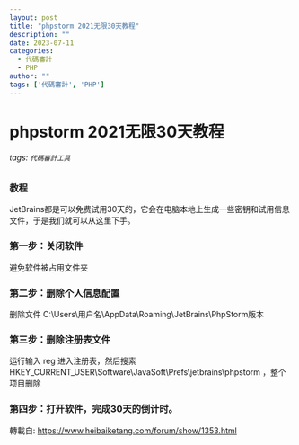 ```yaml
---
layout: post
title: "phpstorm 2021无限30天教程"
description: ""
date: 2023-07-11
categories:
  - 代碼審計
  - PHP
author: ""
tags: ['代碼審計', 'PHP']
---
```




# phpstorm 2021无限30天教程
###### tags: `代碼審計工具`

### 教程
JetBrains都是可以免费试用30天的，它会在电脑本地上生成一些密钥和试用信息文件，于是我们就可以从这里下手。

### 第一步：关闭软件
避免软件被占用文件夹

### 第二步：删除个人信息配置
删除文件 C:\Users\用户名\AppData\Roaming\JetBrains\PhpStorm版本

### 第三步：删除注册表文件
运行输入 reg 进入注册表，然后搜索HKEY_CURRENT_USER\Software\JavaSoft\Prefs\jetbrains\phpstorm ，整个项目删除

### 第四步：打开软件，完成30天的倒计时。




轉載自:
https://www.heibaiketang.com/forum/show/1353.html